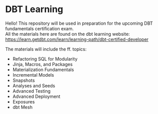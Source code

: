 # DBT Learning
Hello! This repository will be used in preparation for the upcoming DBT fundamentals certification exam. \
All the materials here are found on the dbt learning website: https://learn.getdbt.com/learn/learning-path/dbt-certified-developer

The materials will include the ff. topics:
- Refactoring SQL for Modularity
- Jinja, Macros, and Packages
- Materialization Fundamentals
- Incremental Models
- Snapshots
- Analyses and Seeds
- Advanced Testing
- Advanced Deployment
- Exposures
- dbt Mesh
